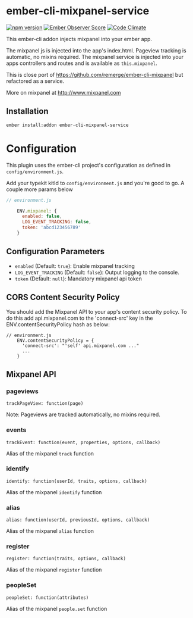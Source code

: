 # ember-cli-mixpanel-service

[![npm version](https://badge.fury.io/js/ember-cli-mixpanel-service.svg)](http://badge.fury.io/js/ember-cli-mixpanel-service)
[![Ember Observer Score](http://emberobserver.com/badges/ember-cli-mixpanel-service.svg)](http://emberobserver.com/addons/ember-cli-mixpanel-service)
[![Code Climate](https://codeclimate.com/github/sportly/ember-cli-mixpanel-service/badges/gpa.svg)](https://codeclimate.com/github/sportly/ember-cli-mixpanel-service)

This ember-cli addon injects mixpanel into your ember app.

The mixpanel js is injected into the app's index.html. Pageview tracking is automatic, no mixins required. The mixpanel service is injected into your apps controllers and routes and is available as `this.mixpanel`.

This is close port of https://github.com/remerge/ember-cli-mixpanel but refactored as a service.

More on mixpanel at http://www.mixpanel.com

## Installation

```
ember install:addon ember-cli-mixpanel-service
```

# Configuration

This plugin uses the ember-cli project's configuration as defined in `config/environment.js`.

Add your typekit kitId to `config/environment.js` and you're good to go. A couple more params below

```js
// environment.js

    ENV.mixpanel: {
      enabled: false,
      LOG_EVENT_TRACKING: false,
      token: 'abcd123456789'
    }

```

## Configuration Parameters

* `enabled` (Default: `true`): Enable mixpanel tracking
* `LOG_EVENT_TRACKING` (Default: `false`): Output logging to the console.
* `token` (Default: `null`): Mandatory mixpanel api token


## CORS Content Security Policy

You should add the Mixpanel API to your app's content security policy. To do this add api.mixpanel.com to the 'connect-src' key in the ENV.contentSecurityPolicy hash as below:

```
// environment.js
    ENV.contentSecurityPolicy = {
      'connect-src': "'self' api.mixpanel.com ..."
      ...
    }
```


## Mixpanel API

### pageviews

`trackPageView: function(page)`

Note: Pageviews are tracked automatically, no mixins required.

### events

`trackEvent: function(event, properties, options, callback)`

Alias of the mixpanel `track` function

### identify

`identify: function(userId, traits, options, callback)`

Alias of the mixpanel `identify` function

### alias

`alias: function(userId, previousId, options, callback)`

Alias of the mixpanel `alias` function

### register

`register: function(traits, options, callback)`

Alias of the mixpanel `register` function

### peopleSet

`peopleSet: function(attributes)`

Alias of the mixpanel `people.set` function
